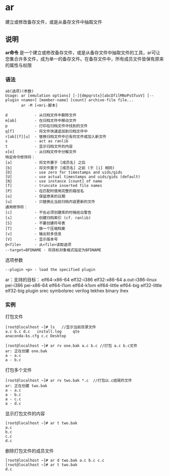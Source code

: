 ar
===

建立或修改备存文件，或是从备存文件中抽取文件

## 说明

**ar命令** 是一个建立或修改备存文件，或是从备存文件中抽取文件的工具，ar可让您集合许多文件，成为单一的备存文件。在备存文件中，所有成员文件皆保有原来的属性与权限

### 语法  

```
ab(选项)(参数)
Usage: ar [emulation options] [-]{dmpqrstx}[abcDfilMNoPsSTuvV] [--plugin <name>] [member-name] [count] archive-file file...
       ar -M [<mri-脚本]
```

  


```
d            - 从归档文件中删除文件
m[ab]        - 在归档文件中移动文件
p            - 打印在归档文件中找到的文件
q[f]         - 将文件快速追加到归档文件中
r[ab][f][u]  - 替换归档文件中已有的文件或加入新文件
s            - act as ranlib
t            - 显示归档文件的内容
x[o]         - 从归档文件中分解文件
特定命令修饰符：
[a]          - 将文件置于 [成员名] 之后
[b]          - 将文件置于 [成员名] 之前 (于 [i] 相同)
[D]          - use zero for timestamps and uids/gids
[U]          - use actual timestamps and uids/gids (default)
[N]          - use instance [count] of name
[f]          - truncate inserted file names
[P]          - 在匹配时使用完整的路径名
[o]          - 保留原来的日期
[u]          - 只替换比当前归档内容更新的文件
通用修饰符：
[c]          - 不在必须创建库的时候给出警告
[s]          - 创建归档索引 (cf. ranlib)
[S]          - 不要创建符号表
[T]          - 做一个压缩档案
[v]          - 输出较多信息
[V]          - 显示版本号
@<file>      - 从<file>读取选项
--target=BFDNAME - 将目标对象格式指定为BFDNAME
```

选项参数 

```
--plugin <p> - load the specified plugin
```

ar：支持的目标： elf64-x86-64 elf32-i386 elf32-x86-64 a.out-i386-linux pei-i386 pei-x86-64 elf64-l1om elf64-k1om elf64-little elf64-big elf32-little elf32-big plugin srec symbolsrec verilog tekhex binary ihex

### 实例

打包文件

```
[root@localhost ~]# ls   //显示当前目录文件   
a.c	b.c d.c   install.log	  qte
anaconda-ks.cfg c.c Desktop 

[root@localhost ~]# ar rv one.bak a.c b.c //打包 a.c b.c文件 
ar: 正在创建 one.bak
a - a.c
a - b.c
```

打包多个文件

```
[root@localhost ~]# ar rv two.bak *.c  //打包以.c结尾的文件  
ar: 正在创建 two.bak
a - a.c
a - b.c
a - c.c
a - d.c
```

显示打包文件的内容

```
[root@localhost ~]# ar t two.bak    
a.c
b.c
c.c
d.c
```

删除打包文件的成员文件

```
[root@localhost ~]# ar d two.bak a.c b.c c.c  
[root@localhost ~]# ar t two.bak       
d.c
```



